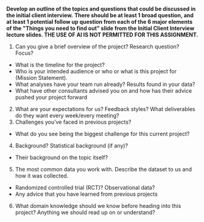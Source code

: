 **Develop an outline of the topics and questions that could be discussed in the initial client interview.**
**There should be at least 1 broad question, and at least 1 potential follow up question from each of the 6 major elements of the "Things you need to find out" 
slide from the Initial Client Interview lecture slides. THE USE OF AI IS NOT PERMITTED FOR THIS ASSIGNMENT.**
1. Can you give a brief overview of the project? Research question? Focus?
- What is the timeline for the project?
- Who is your intended audience or who or what is this project for (Mission Statement).
-  What analyses have your team run already? Results found in your data?
-  What have other consultants advised you on and how has their advice pushed your project forward
2. What are your expectations for us?
   Feedback styles? What deliverables do they want every week/every meeting?
3. Challenges you’ve faced in previous projects?
- What do you see being the biggest challenge for this current project?
4. Background? Statistical background (if any)? 
- Their background on the topic itself? 
5. The most common data you work with. Describe the dataset to us and how it was collected.
- Randomized controlled trial (RCT)? Observational data?
- Any advice that you have learned from previous projects
6. What domain knowledge should we know before heading into this project? Anything we should read up on or understand? 
